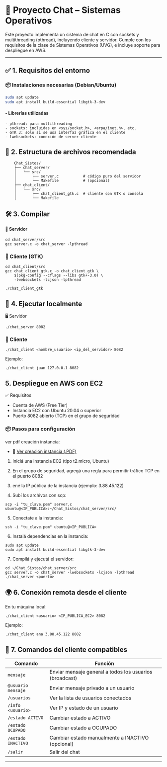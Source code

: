 # 💬 Proyecto Chat – Sistemas Operativos

Este proyecto implementa un sistema de chat en C con sockets y multithreading (pthread), incluyendo cliente y servidor. Cumple con los requisitos de la clase de Sistemas Operativos (UVG), e incluye soporte para despliegue en AWS.

---

## ✅ 1. Requisitos del entorno

### 📦 Instalaciones necesarias (Debian/Ubuntu)

```bash
sudo apt update
sudo apt install build-essential libgtk-3-dev
```

 #### - Librerías utilizadas
    - pthread: para multithreading
    - sockets: incluidas en <sys/socket.h>, <arpa/inet.h>, etc.
    - GTK 3: solo si se usa interfaz gráfica en el cliente
    - lwebsockets: conexión de server-cliente

## 📁 2. Estructura de archivos recomendada
```
    Chat_Sistos/
    ├── chat_server/
    │   └── src/
    │       ├── server.c           # código puro del servidor
    │       └── Makefile           # (opcional)
    ├── chat_client/
    │   └── src/
    │       ├── chat_client_gtk.c  # cliente con GTK o consola
    │       └── Makefile
```

## 🛠️ 3. Compilar
#### 🧠 Servidor
```
cd chat_server/src
gcc server.c -o chat_server -lpthread
```
### 👤 Cliente (GTK)
```
cd chat_client/src
gcc chat_client_gtk.c -o chat_client_gtk \
    $(pkg-config --cflags --libs gtk+-3.0) \
    -lwebsockets -lcjson -lpthread

./chat_client_gtk
```
## 🚀 4. Ejecutar localmente
🖥️ Servidor
```
./chat_server 8082
```
### 👤 Cliente
```
./chat_client <nombre_usuario> <ip_del_servidor> 8082
```
Ejemplo:
```
./chat_client juan 127.0.0.1 8082
```
## 5. Despliegue en AWS con EC2
✅ Requisitos
 - Cuenta de AWS (Free Tier)
 - Instancia EC2 con Ubuntu 20.04 o superior
 - Puerto 8082 abierto (TCP) en el grupo de seguridad

### 📦 Pasos para configuración
ver pdf creación instancia: 
 - 📄 [Ver creación instancia (.PDF)](Lanzar_una_instancia_EC2.pdf)

1. Iniciá una instancia EC2 (tipo t2.micro, Ubuntu)


2. En el grupo de seguridad, agregá una regla para permitir tráfico TCP en el puerto 8082


3. ené la IP pública de la instancia (ejemplo: 3.88.45.122)

4. Subí los archivos con scp:

```
scp -i "tu_clave.pem" server.c ubuntu@<IP_PUBLICA>:~/Chat_Sistos/chat_server/src/
```

5. Conectate a la instancia:

```
ssh -i "tu_clave.pem" ubuntu@<IP_PUBLICA>
```

6. Instalá dependencias en la instancia:

```
sudo apt update
sudo apt install build-essential libgtk-3-dev
```

7. Compilá y ejecutá el servidor:

```
cd ~/Chat_Sistos/chat_server/src
gcc server.c -o chat_server -lwebsockets -lcjson -lpthread
./chat_server <puerto>
```

## 🌍 6. Conexión remota desde el cliente
En tu máquina local:

```
./chat_client <usuario> <IP_PUBLICA_EC2> 8082
```
Ejemplo:

```
./chat_client ana 3.88.45.122 8082
```
## 📜 7. Comandos del cliente compatibles

| Comando               | Función                                                      |
|-----------------------|--------------------------------------------------------------|
| `mensaje`             | Enviar mensaje general a todos los usuarios (broadcast)      |
| `@usuario mensaje`    | Enviar mensaje privado a un usuario                          |
| `/usuarios`           | Ver la lista de usuarios conectados                          |
| `/info <usuario>`     | Ver IP y estado de un usuario                                |
| `/estado ACTIVO`      | Cambiar estado a ACTIVO                                      |
| `/estado OCUPADO`     | Cambiar estado a OCUPADO                                     |
| `/estado INACTIVO`    | Cambiar estado manualmente a INACTIVO (opcional)             |
| `/salir`              | Salir del chat                                               |



---

